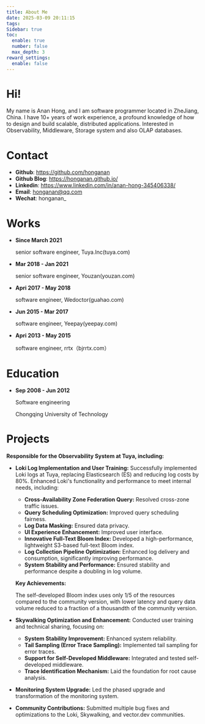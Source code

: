 ```yaml
---
title: About Me
date: 2025-03-09 20:11:15
tags:
Sidebar: true
toc:
  enable: true
  number: false
  max_depth: 3
reward_settings:
  enable: false
---
```


# Hi!

My name is Anan Hong, and I am software programmer located in ZheJiang, China. I have 10+ years of work experience, a profound knowledge of how to design and build scalable, distributed applications. Interested in Observability, Middleware, Storage system and also OLAP databases.

# Contact

- **Github**: https://github.com/honganan
- **Github Blog**: https://honganan.github.io/
- **Linkedin**: https://www.linkedin.com/in/anan-hong-345406338/
- **Email**: honganan@qq.com
- **Wechat**: honganan_

# Works

- **Since March 2021**

  senior software engineer, Tuya.Inc(tuya.com)

- **Mar 2018 - Jan 2021**

  senior software engineer, Youzan(youzan.com)

- **Apri 2017 - May 2018**

  software engineer, Wedoctor(guahao.com)

- **Jun 2015 - Mar 2017**

  software engineer, Yeepay(yeepay.com)

- **Apri 2013 - May 2015**

  software engineer, rrtx（bjrrtx.com）	

# Education

- **Sep 2008 - Jun 2012**

  Software engineering

  Chongqing University of Technology



# Projects

**Responsible for the Observability System at Tuya, including:**

- **Loki Log Implementation and User Training:** Successfully implemented Loki logs at Tuya, replacing Elasticsearch (ES) and reducing log costs by 80%. Enhanced Loki's functionality and performance to meet internal needs, including:

  - **Cross-Availability Zone Federation Query:** Resolved cross-zone traffic issues.
  - **Query Scheduling Optimization:** Improved query scheduling fairness.
  - **Log Data Masking:** Ensured data privacy.
  - **UI Experience Enhancement:** Improved user interface.
  - **Innovative Full-Text Bloom Index:** Developed a high-performance, lightweight S3-based full-text Bloom index.
  - **Log Collection Pipeline Optimization:** Enhanced log delivery and consumption, significantly improving performance.
  - **System Stability and Performance:** Ensured stability and performance despite a doubling in log volume.

  **Key Achievements:**

  The self-developed Bloom index uses only 1/5  of the resources compared to the community version, with lower latency and query data volume reduced to a fraction of a thousandth of the community version.

- **Skywalking Optimization and Enhancement:** Conducted user training and technical sharing, focusing on:
  - **System Stability Improvement:** Enhanced system reliability.
  - **Tail Sampling (Error Trace Sampling):** Implemented tail sampling for error traces.
  - **Support for Self-Developed Middleware:** Integrated and tested self-developed middleware.
  - **Trace Identification Mechanism:** Laid the foundation for root cause analysis.

- **Monitoring System Upgrade:** Led the phased upgrade and transformation of the monitoring system.

- **Community Contributions:** Submitted multiple bug fixes and optimizations to the Loki, Skywalking, and vector.dev communities.
